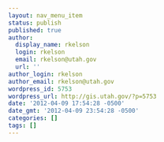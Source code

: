 ```yaml
---
layout: nav_menu_item
status: publish
published: true
author:
  display_name: rkelson
  login: rkelson
  email: rkelson@utah.gov
  url: ''
author_login: rkelson
author_email: rkelson@utah.gov
wordpress_id: 5753
wordpress_url: http://gis.utah.gov/?p=5753
date: '2012-04-09 17:54:28 -0500'
date_gmt: '2012-04-09 23:54:28 -0500'
categories: []
tags: []
---
```


